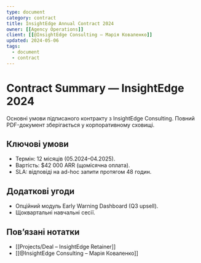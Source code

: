 ```yaml
---
type: document
category: contract
title: InsightEdge Annual Contract 2024
owner: [[Agency Operations]]
client: [[@InsightEdge Consulting – Марія Коваленко]]
updated: 2024-05-06
tags:
  - document
  - contract
---
```


# Contract Summary — InsightEdge 2024

Основні умови підписаного контракту з InsightEdge Consulting. Повний PDF-документ зберігається у корпоративному сховищі.

## Ключові умови
- Термін: 12 місяців (05.2024–04.2025).
- Вартість: $42 000 ARR (щомісячна оплата).
- SLA: відповіді на ad-hoc запити протягом 48 годин.

## Додаткові угоди
- Опційний модуль Early Warning Dashboard (Q3 upsell).
- Щоквартальні навчальні сесії.

## Повʼязані нотатки
- [[Projects/Deal – InsightEdge Retainer]]
- [[@InsightEdge Consulting – Марія Коваленко]]
